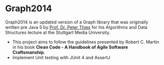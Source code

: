 # Graph2014

Graph2014 is an updated version of a Graph library that was originally written pre Java 5 by <a href="www.prof-thies.de">Prof. Dr. Peter Thies</a> for his Algorithms and Data Structures lecture at the Stuttgart Media University.

* This project aims to follow the guidelines presented by Robert C. Martin in his book <strong>Clean Code - A Handbook of Agile Software Craftsmanship</strong>.
* Implement Unit testing with JUnit 4 and AssertJ
